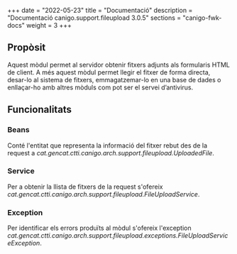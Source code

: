+++
date        = "2022-05-23"
title       = "Documentació"
description = "Documentació canigo.support.fileupload 3.0.5"
sections    = "canigo-fwk-docs"
weight      = 3
+++

## Propòsit

Aquest mòdul permet al servidor obtenir fitxers adjunts als formularis HTML de client. A més aquest mòdul
permet llegir el fitxer de forma directa, desar-lo al sistema de fitxers, emmagatzemar-lo en una base de dades
o enllaçar-ho amb altres mòduls com pot ser el servei d’antivirus.

## Funcionalitats

### Beans

Conté l'entitat que representa la informació del fitxer rebut des de la request a
*cat.gencat.ctti.canigo.arch.support.fileupload.UploadedFile*.

### Service

Per a obtenir la llista de fitxers de la request s'ofereix *cat.gencat.ctti.canigo.arch.support.fileupload.FileUploadService*.

### Exception

Per identificar els errors produïts al mòdul s'ofereix l'exception
*cat.gencat.ctti.canigo.arch.support.fileupload.exceptions.FileUploadServiceException*.